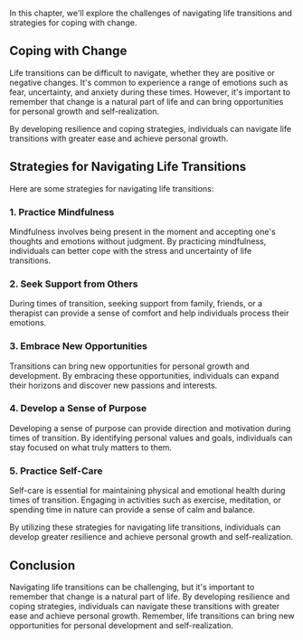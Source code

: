 
In this chapter, we'll explore the challenges of navigating life transitions and strategies for coping with change.

Coping with Change
------------------

Life transitions can be difficult to navigate, whether they are positive or negative changes. It's common to experience a range of emotions such as fear, uncertainty, and anxiety during these times. However, it's important to remember that change is a natural part of life and can bring opportunities for personal growth and self-realization.

By developing resilience and coping strategies, individuals can navigate life transitions with greater ease and achieve personal growth.

Strategies for Navigating Life Transitions
------------------------------------------

Here are some strategies for navigating life transitions:

### 1. Practice Mindfulness

Mindfulness involves being present in the moment and accepting one's thoughts and emotions without judgment. By practicing mindfulness, individuals can better cope with the stress and uncertainty of life transitions.

### 2. Seek Support from Others

During times of transition, seeking support from family, friends, or a therapist can provide a sense of comfort and help individuals process their emotions.

### 3. Embrace New Opportunities

Transitions can bring new opportunities for personal growth and development. By embracing these opportunities, individuals can expand their horizons and discover new passions and interests.

### 4. Develop a Sense of Purpose

Developing a sense of purpose can provide direction and motivation during times of transition. By identifying personal values and goals, individuals can stay focused on what truly matters to them.

### 5. Practice Self-Care

Self-care is essential for maintaining physical and emotional health during times of transition. Engaging in activities such as exercise, meditation, or spending time in nature can provide a sense of calm and balance.

By utilizing these strategies for navigating life transitions, individuals can develop greater resilience and achieve personal growth and self-realization.

Conclusion
----------

Navigating life transitions can be challenging, but it's important to remember that change is a natural part of life. By developing resilience and coping strategies, individuals can navigate these transitions with greater ease and achieve personal growth. Remember, life transitions can bring new opportunities for personal development and self-realization.
